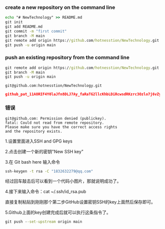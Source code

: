 ### create a new repository on the command line

```cmd
echo "# NewTechnology" >> README.md
git init
git add README.md
git commit -m "first commit"
git branch -M main
git remote add origin https://github.com/hotnesstion/NewTechnology.git
git push -u origin main
```



### push an existing repository from the command line

```cmd
git remote add origin https://github.com/hotnesstion/NewTechnology.git
git branch -M main
git push -u origin main
```

```link
git@github.com:hotnesstion/NewTechnology.git
```



```json
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
```

### 错误

```text
git@github.com: Permission denied (publickey).
fatal: Could not read from remote repository.
Please make sure you have the correct access rights
and the repository exists.
```

1.设置里面进入SSH and GPG keys

2.点击创建一个新的密钥"New SSH key"

3.在 Git bash here 输入命令

```cmd
ssh-keygen -t rsa -C "1832632279@qq.com"
```

经过回车敲击后可以看到一个代码小图片，那就说明成功了。

4.接下来输入命令：cat ~/.ssh/id_rsa.pub

直接复制粘贴到刚刚那个第二步GitHub设置密钥SSH的key上面然后保存即可。

5.Github上面的key创建完成后就可以执行这条指令了。

```cmd
git push --set-upstream origin main
```

